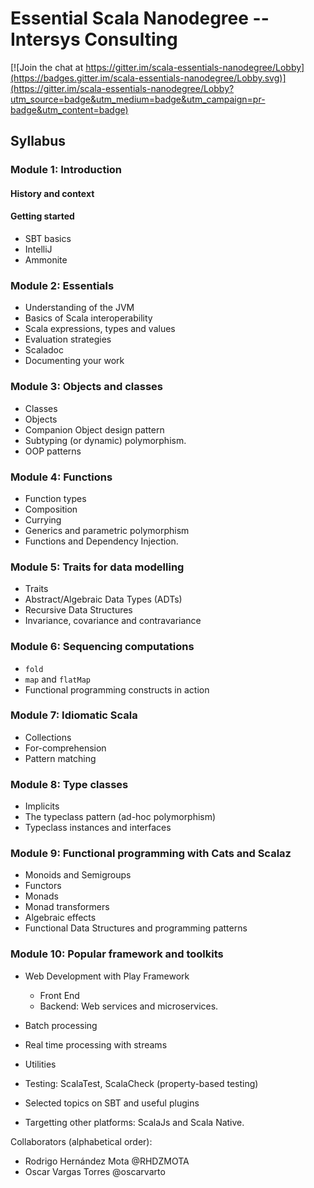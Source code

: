 # Essential Scala Nanodegree -- Intersys Consulting

[![Join the chat at https://gitter.im/scala-essentials-nanodegree/Lobby](https://badges.gitter.im/scala-essentials-nanodegree/Lobby.svg)](https://gitter.im/scala-essentials-nanodegree/Lobby?utm_source=badge&utm_medium=badge&utm_campaign=pr-badge&utm_content=badge)

## Syllabus

### Module 1: Introduction

#### History and context

#### Getting started

* SBT basics
* IntelliJ
* Ammonite

### Module 2: Essentials

* Understanding of the JVM
* Basics of Scala interoperability
* Scala expressions, types and values
* Evaluation strategies
* Scaladoc
* Documenting your work

### Module 3: Objects and classes

* Classes
* Objects
* Companion Object design pattern
* Subtyping (or dynamic) polymorphism.
* OOP patterns

### Module 4: Functions

* Function types
* Composition
* Currying
* Generics and parametric polymorphism
* Functions and Dependency Injection.

### Module 5: Traits for data modelling

* Traits
* Abstract/Algebraic Data Types (ADTs)
* Recursive Data Structures
* Invariance, covariance and contravariance

### Module 6: Sequencing computations

* `fold`
* `map` and `flatMap`
* Functional programming constructs in action

### Module 7: Idiomatic Scala

* Collections
* For-comprehension
* Pattern matching

### Module 8: Type classes

* Implicits
* The typeclass pattern (ad-hoc polymorphism)
* Typeclass instances and interfaces

### Module 9: Functional programming with Cats and Scalaz

* Monoids and Semigroups
* Functors
* Monads
* Monad transformers
* Algebraic effects
* Functional Data Structures and programming patterns

### Module 10: Popular framework and toolkits

* Web Development with Play Framework

  * Front End
  * Backend: Web services and microservices.

* Batch processing
* Real time processing with streams
* Utilities
* Testing: ScalaTest, ScalaCheck (property-based testing)
* Selected topics on SBT and useful plugins
* Targetting other platforms: ScalaJs and Scala Native.

Collaborators (alphabetical order):

+ Rodrigo Hernández Mota @RHDZMOTA
+ Oscar Vargas Torres @oscarvarto
